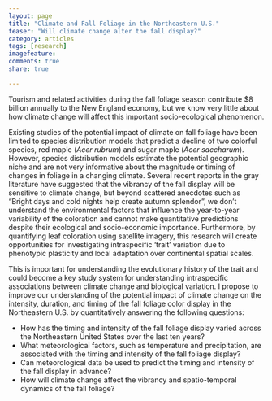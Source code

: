 ```yaml
---
layout: page
title: "Climate and Fall Foliage in the Northeastern U.S."
teaser: "Will climate change alter the fall display?"
category: articles
tags: [research]
imagefeature:
comments: true
share: true

---
```


Tourism and related activities during the fall foliage season contribute $8 billion annually to the New England economy, but we know very little about how climate change will affect this important socio-ecological phenomenon.

Existing studies of the potential impact of climate on fall foliage have been limited to species distribution models that predict a decline of two colorful species, red maple (_Acer rubrum_) and sugar maple (_Acer saccharum_). However, species distribution models estimate the potential geographic niche and are not very informative about the magnitude or timing of changes in foliage in a changing climate. Several recent reports in the gray literature have suggested that the vibrancy of the fall display will be sensitive to climate change, but beyond scattered anecdotes such as “Bright days and cold nights help create autumn splendor”, we don’t understand the environmental factors that influence the year-to-year variability of the coloration and cannot make quantitative predictions despite their ecological and socio-economic importance. Furthermore, by quantifying leaf coloration using satellite imagery, this research will create opportunities for investigating intraspecific ‘trait’ variation due to phenotypic plasticity and local adaptation over continental spatial scales.

This is important for understanding the evolutionary history of the trait and could become a key study system for understanding intraspecific associations between climate change and biological variation. I propose to improve our understanding of the potential impact of climate change on the intensity, duration, and timing of the fall foliage color display in the Northeastern U.S. by quantitatively answering the following questions:

* How has the timing and intensity of the fall foliage display varied across the Northeastern United States over the last ten years?
* What meteorological factors, such as temperature and precipitation, are associated with the timing and intensity of the fall foliage display?
* Can meteorological data be used to predict the timing and intensity of the fall display in advance?
* How will climate change affect the vibrancy and spatio-temporal dynamics of the fall foliage?
